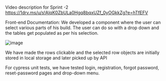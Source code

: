 Video description for Sprint -2
https://1drv.ms/u/s!AlqK0ZbULa0Hgq8bqxUZf_0yOGkkZg?e=hTfEFV

Front-end Documentation:
We developed a component where the user can select various parts of his build.
The user can do so with a drop down and the tables get populated as per his selection.

![image](https://user-images.githubusercontent.com/87073865/156897733-2ba5cec0-4283-4691-a76b-dbd9a5b1f091.png)

We have made the rows clickable and the selected row objects are initially stored in local storage and later picked up by API


For cypress unit tests, we have tested login, registration, forgot password, reset-password pages and drop-down menu.


